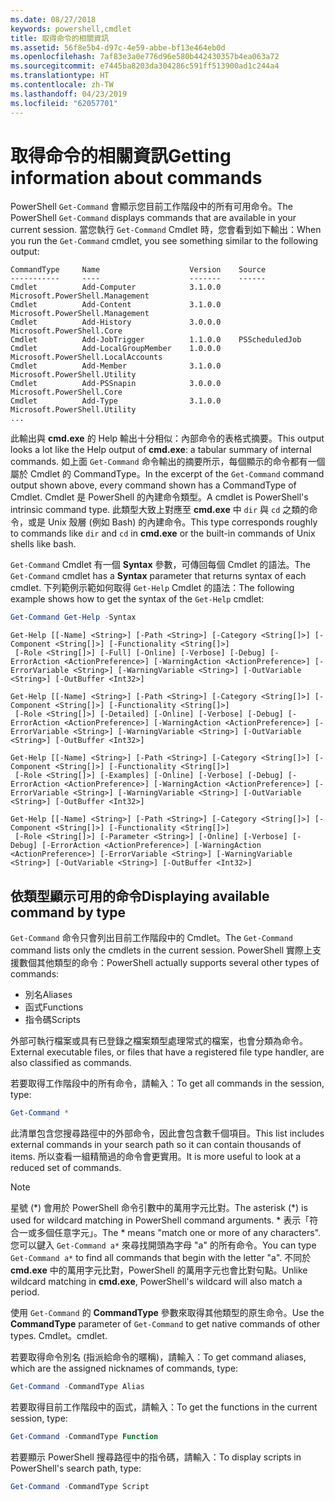 ```yaml
---
ms.date: 08/27/2018
keywords: powershell,cmdlet
title: 取得命令的相關資訊
ms.assetid: 56f8e5b4-d97c-4e59-abbe-bf13e464eb0d
ms.openlocfilehash: 7af83e3a0e776d96e580b442430357b4ea063a72
ms.sourcegitcommit: e7445ba8203da304286c591ff513900ad1c244a4
ms.translationtype: HT
ms.contentlocale: zh-TW
ms.lasthandoff: 04/23/2019
ms.locfileid: "62057701"
---
```

# <a name="getting-information-about-commands"></a><span data-ttu-id="6b3fb-103">取得命令的相關資訊</span><span class="sxs-lookup"><span data-stu-id="6b3fb-103">Getting information about commands</span></span>

<span data-ttu-id="6b3fb-104">PowerShell `Get-Command` 會顯示您目前工作階段中的所有可用命令。</span><span class="sxs-lookup"><span data-stu-id="6b3fb-104">The PowerShell `Get-Command` displays commands that are available in your current session.</span></span>
<span data-ttu-id="6b3fb-105">當您執行 `Get-Command` Cmdlet 時，您會看到如下輸出：</span><span class="sxs-lookup"><span data-stu-id="6b3fb-105">When you run the `Get-Command` cmdlet, you see something similar to the following output:</span></span>

```output
CommandType     Name                    Version    Source
-----------     ----                    -------    ------
Cmdlet          Add-Computer            3.1.0.0    Microsoft.PowerShell.Management
Cmdlet          Add-Content             3.1.0.0    Microsoft.PowerShell.Management
Cmdlet          Add-History             3.0.0.0    Microsoft.PowerShell.Core
Cmdlet          Add-JobTrigger          1.1.0.0    PSScheduledJob
Cmdlet          Add-LocalGroupMember    1.0.0.0    Microsoft.PowerShell.LocalAccounts
Cmdlet          Add-Member              3.1.0.0    Microsoft.PowerShell.Utility
Cmdlet          Add-PSSnapin            3.0.0.0    Microsoft.PowerShell.Core
Cmdlet          Add-Type                3.1.0.0    Microsoft.PowerShell.Utility
...
```

<span data-ttu-id="6b3fb-106">此輸出與 **cmd.exe** 的 Help 輸出十分相似：內部命令的表格式摘要。</span><span class="sxs-lookup"><span data-stu-id="6b3fb-106">This output looks a lot like the Help output of **cmd.exe**: a tabular summary of internal commands.</span></span> <span data-ttu-id="6b3fb-107">如上面 `Get-Command` 命令輸出的摘要所示，每個顯示的命令都有一個屬於 Cmdlet 的 CommandType。</span><span class="sxs-lookup"><span data-stu-id="6b3fb-107">In the excerpt of the `Get-Command` command output shown above, every command shown has a CommandType of Cmdlet.</span></span> <span data-ttu-id="6b3fb-108">Cmdlet 是 PowerShell 的內建命令類型。</span><span class="sxs-lookup"><span data-stu-id="6b3fb-108">A cmdlet is PowerShell's intrinsic command type.</span></span> <span data-ttu-id="6b3fb-109">此類型大致上對應至 **cmd.exe** 中 `dir` 與 `cd` 之類的命令，或是 Unix 殼層 (例如 Bash) 的內建命令。</span><span class="sxs-lookup"><span data-stu-id="6b3fb-109">This type corresponds roughly to commands like `dir` and `cd` in **cmd.exe** or the built-in commands of Unix shells like bash.</span></span>

<span data-ttu-id="6b3fb-110">`Get-Command` Cmdlet 有一個 **Syntax** 參數，可傳回每個 Cmdlet 的語法。</span><span class="sxs-lookup"><span data-stu-id="6b3fb-110">The `Get-Command` cmdlet has a **Syntax** parameter that returns syntax of each cmdlet.</span></span> <span data-ttu-id="6b3fb-111">下列範例示範如何取得 `Get-Help` Cmdlet 的語法：</span><span class="sxs-lookup"><span data-stu-id="6b3fb-111">The following example shows how to get the syntax of the `Get-Help` cmdlet:</span></span>

```powershell
Get-Command Get-Help -Syntax
```

```output
Get-Help [[-Name] <String>] [-Path <String>] [-Category <String[]>] [-Component <String[]>] [-Functionality <String[]>]
 [-Role <String[]>] [-Full] [-Online] [-Verbose] [-Debug] [-ErrorAction <ActionPreference>] [-WarningAction <ActionPreference>] [-ErrorVariable <String>] [-WarningVariable <String>] [-OutVariable <String>] [-OutBuffer <Int32>]

Get-Help [[-Name] <String>] [-Path <String>] [-Category <String[]>] [-Component <String[]>] [-Functionality <String[]>]
 [-Role <String[]>] [-Detailed] [-Online] [-Verbose] [-Debug] [-ErrorAction <ActionPreference>] [-WarningAction <ActionPreference>] [-ErrorVariable <String>] [-WarningVariable <String>] [-OutVariable <String>] [-OutBuffer <Int32>]

Get-Help [[-Name] <String>] [-Path <String>] [-Category <String[]>] [-Component <String[]>] [-Functionality <String[]>]
 [-Role <String[]>] [-Examples] [-Online] [-Verbose] [-Debug] [-ErrorAction <ActionPreference>] [-WarningAction <ActionPreference>] [-ErrorVariable <String>] [-WarningVariable <String>] [-OutVariable <String>] [-OutBuffer <Int32>]

Get-Help [[-Name] <String>] [-Path <String>] [-Category <String[]>] [-Component <String[]>] [-Functionality <String[]>]
 [-Role <String[]>] [-Parameter <String>] [-Online] [-Verbose] [-Debug] [-ErrorAction <ActionPreference>] [-WarningAction <ActionPreference>] [-ErrorVariable <String>] [-WarningVariable <String>] [-OutVariable <String>] [-OutBuffer <Int32>]
```

## <a name="displaying-available-command-by-type"></a><span data-ttu-id="6b3fb-112">依類型顯示可用的命令</span><span class="sxs-lookup"><span data-stu-id="6b3fb-112">Displaying available command by type</span></span>

<span data-ttu-id="6b3fb-113">`Get-Command` 命令只會列出目前工作階段中的 Cmdlet。</span><span class="sxs-lookup"><span data-stu-id="6b3fb-113">The `Get-Command` command lists only the cmdlets in the current session.</span></span> <span data-ttu-id="6b3fb-114">PowerShell 實際上支援數個其他類型的命令：</span><span class="sxs-lookup"><span data-stu-id="6b3fb-114">PowerShell actually supports several other types of commands:</span></span>

- <span data-ttu-id="6b3fb-115">別名</span><span class="sxs-lookup"><span data-stu-id="6b3fb-115">Aliases</span></span>
- <span data-ttu-id="6b3fb-116">函式</span><span class="sxs-lookup"><span data-stu-id="6b3fb-116">Functions</span></span>
- <span data-ttu-id="6b3fb-117">指令碼</span><span class="sxs-lookup"><span data-stu-id="6b3fb-117">Scripts</span></span>

<span data-ttu-id="6b3fb-118">外部可執行檔案或具有已登錄之檔案類型處理常式的檔案，也會分類為命令。</span><span class="sxs-lookup"><span data-stu-id="6b3fb-118">External executable files, or files that have a registered file type handler, are also classified as commands.</span></span>

<span data-ttu-id="6b3fb-119">若要取得工作階段中的所有命令，請輸入：</span><span class="sxs-lookup"><span data-stu-id="6b3fb-119">To get all commands in the session, type:</span></span>

```powershell
Get-Command *
```

<span data-ttu-id="6b3fb-120">此清單包含您搜尋路徑中的外部命令，因此會包含數千個項目。</span><span class="sxs-lookup"><span data-stu-id="6b3fb-120">This list includes external commands in your search path so it can contain thousands of items.</span></span>
<span data-ttu-id="6b3fb-121">所以查看一組精簡過的命令會更實用。</span><span class="sxs-lookup"><span data-stu-id="6b3fb-121">It is more useful to look at a reduced set of commands.</span></span>

> [!NOTE]
> <span data-ttu-id="6b3fb-122">星號 (\*) 會用於 PowerShell 命令引數中的萬用字元比對。</span><span class="sxs-lookup"><span data-stu-id="6b3fb-122">The asterisk (\*) is used for wildcard matching in PowerShell command arguments.</span></span> <span data-ttu-id="6b3fb-123">\* 表示「符合一或多個任意字元」。</span><span class="sxs-lookup"><span data-stu-id="6b3fb-123">The \* means "match one or more of any characters".</span></span> <span data-ttu-id="6b3fb-124">您可以鍵入 `Get-Command a*` 來尋找開頭為字母 "a" 的所有命令。</span><span class="sxs-lookup"><span data-stu-id="6b3fb-124">You can type `Get-Command a*` to find all commands that begin with the letter "a".</span></span> <span data-ttu-id="6b3fb-125">不同於 **cmd.exe** 中的萬用字元比對，PowerShell 的萬用字元也會比對句點。</span><span class="sxs-lookup"><span data-stu-id="6b3fb-125">Unlike wildcard matching in **cmd.exe**, PowerShell's wildcard will also match a period.</span></span>

<span data-ttu-id="6b3fb-126">使用 `Get-Command` 的 **CommandType** 參數來取得其他類型的原生命令。</span><span class="sxs-lookup"><span data-stu-id="6b3fb-126">Use the **CommandType** parameter of `Get-Command` to get native commands of other types.</span></span>
<span data-ttu-id="6b3fb-127">Cmdlet。</span><span class="sxs-lookup"><span data-stu-id="6b3fb-127">cmdlet.</span></span>

<span data-ttu-id="6b3fb-128">若要取得命令別名 (指派給命令的暱稱)，請輸入：</span><span class="sxs-lookup"><span data-stu-id="6b3fb-128">To get command aliases, which are the assigned nicknames of commands, type:</span></span>

```powershell
Get-Command -CommandType Alias
```

<span data-ttu-id="6b3fb-129">若要取得目前工作階段中的函式，請輸入：</span><span class="sxs-lookup"><span data-stu-id="6b3fb-129">To get the functions in the current session, type:</span></span>

```powershell
Get-Command -CommandType Function
```

<span data-ttu-id="6b3fb-130">若要顯示 PowerShell 搜尋路徑中的指令碼，請輸入：</span><span class="sxs-lookup"><span data-stu-id="6b3fb-130">To display scripts in PowerShell's search path, type:</span></span>

```powershell
Get-Command -CommandType Script
```